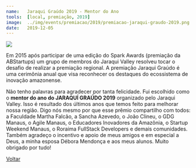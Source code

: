 ```yaml
---
name:  	Jaraqui Graúdo 2019 - Mentor do Ano
tools: 	[local, premiação, 2019]
image: 	../img/events/premiacao/2019/premiacao-jaraqui-graudo-2019.png
date: 	2019-12-05
---
```


![](../img/events/premiacao/2019/premiacao-jaraqui-graudo-2019.png)

Em 2015 após participar de uma edição do Spark Awards (premiação da ABStartups) um grupo de membros do Jaraqui Valley resolveu tocar o desafio de realizar a premiação regional. A premiação Jaraqui Graúdo é uma cerimônia anual que visa reconhecer os destaques do ecossistema de inovação amazonense.

Não tenho palavras para agradecer por tanta felicidade. Fui escolhido como o **mentor do ano do JARAQUÍ GRAÚDO 2019** organizado pelo Jaraqui Valley. Isso é resultado dos últimos anos que temos feito para melhorar nossa região. Digo nós mesmo por que esse prêmio compartilho com todos: a Faculdade Martha Falcão, a Sancha Azevedo, o João Clineu, o GDG Manaus, o Agile Manaus, o Educadores Inovadores da Amazônia, o Startup Weekend Manaus, o Roraima FullStack Developers e demais comunidades. Também agradeço o incentivo e apoio de meus amigos e em especial a Deus, a minha esposa Débora Mendonça e aos meus alunos. Muito obrigado por tudo!


<p class="text-center">
	<a class="btn btn-outline-primary mt-1" href="{{ site.baseurl }}/events/">Voltar</a>
</p>